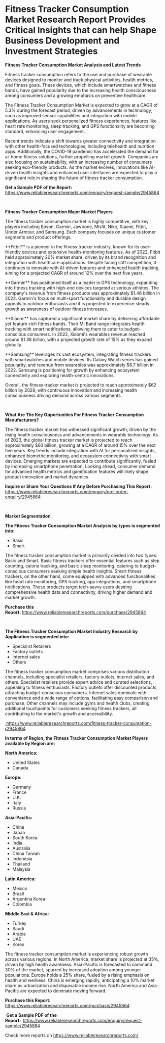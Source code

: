 <p><h1>Fitness Tracker Consumption Market Research Report Provides Critical Insights that can help Shape Business Development and Investment Strategies</h1></p><p><strong>Fitness Tracker Consumption Market Analysis and Latest Trends</strong></p>
<p><p>Fitness tracker consumption refers to the use and purchase of wearable devices designed to monitor and track physical activities, health metrics, and fitness goals. These devices, which include smartwatches and fitness bands, have gained popularity due to the increasing health consciousness among consumers and a growing emphasis on preventive healthcare. </p><p>The Fitness Tracker Consumption Market is expected to grow at a CAGR of 5.3% during the forecast period, driven by advancements in technology, such as improved sensor capabilities and integration with mobile applications. As users seek personalized fitness experiences, features like heart rate monitoring, sleep tracking, and GPS functionality are becoming standard, enhancing user engagement. </p><p>Recent trends indicate a shift towards greater connectivity and integration with other health-focused technologies, including telehealth and nutrition apps. Additionally, the COVID-19 pandemic has accelerated the demand for at-home fitness solutions, further propelling market growth. Companies are also focusing on sustainability, with an increasing number of consumers seeking eco-friendly products. As the market evolves, innovations like AI-driven health insights and enhanced user interfaces are expected to play a significant role in shaping the future of fitness tracker consumption.</p></p>
<p><strong>Get a Sample PDF of the Report:&nbsp;</strong> <a href="https://www.reliableresearchreports.com/enquiry/request-sample/2945864?utm_campaign=3054&utm_medium=2&utm_source=Github&utm_content=ia&utm_term=11032025&utm_id=fitness-tracker-consumption">https://www.reliableresearchreports.com/enquiry/request-sample/2945864</a></p>
<p>&nbsp;</p>
<p><strong>Fitness Tracker Consumption Major Market Players</strong></p>
<p><p>The fitness tracker consumption market is highly competitive, with key players including Epson, Garmin, Jawbone, Misfit, Nike, Xiaomi, Fitbit, Under Armour, and Samsung. Each company focuses on unique customer segments and product offerings.</p><p>**Fitbit** is a pioneer in the fitness tracker industry, known for its user-friendly devices and extensive health-monitoring features. As of 2022, Fitbit held approximately 20% market share, driven by its brand recognition and integration with healthcare applications. Despite facing stiff competition, it continues to innovate with AI-driven features and enhanced health tracking, aiming for a projected CAGR of around 12% over the next five years.</p><p>**Garmin** has positioned itself as a leader in GPS technology, expanding into fitness tracking with high-end devices targeted at serious athletes. The company's revenue from fitness products was approximately $1.46 billion in 2022. Garmin's focus on multi-sport functionality and durable design appeals to outdoor enthusiasts and it is projected to experience steady growth as awareness of outdoor fitness increases.</p><p>**Xiaomi** has captured a significant market share by delivering affordable yet feature-rich fitness bands. Their Mi Band range integrates health tracking with smart notifications, allowing them to cater to budget-conscious consumers. In 2022, Xiaomi's wearables revenue reached around $1.38 billion, with a projected growth rate of 15% as they expand globally.</p><p>**Samsung** leverages its vast ecosystem, integrating fitness trackers with smartwatches and mobile devices. Its Galaxy Watch series has gained popularity, and revenue from wearables was approximately $6.7 billion in 2022. Samsung is positioning for growth by enhancing ecosystem connectivity and exploring health-centric innovations.</p><p>Overall, the fitness tracker market is projected to reach approximately $62 billion by 2028, with continuous innovation and increasing health consciousness driving demand across various segments.</p></p>
<p>&nbsp;</p>
<p><strong>What Are The Key Opportunities For Fitness Tracker Consumption Manufacturers?</strong></p>
<p><p>The fitness tracker market has witnessed significant growth, driven by the rising health consciousness and advancements in wearable technology. As of 2023, the global fitness tracker market is projected to reach approximately $60 billion, growing at a CAGR of around 15% over the next five years. Key trends include integration with AI for personalized insights, enhanced biometric monitoring, and ecosystem connectivity with smart devices. Emerging markets are expected to contribute significantly, fueled by increasing smartphone penetration. Looking ahead, consumer demand for advanced health metrics and gamification features will likely shape product innovation and market dynamics.</p></p>
<p><strong>Inquire or Share Your Questions If Any Before Purchasing This Report:</strong> <a href="https://www.reliableresearchreports.com/enquiry/pre-order-enquiry/2945864?utm_campaign=3054&utm_medium=2&utm_source=Github&utm_content=ia&utm_term=11032025&utm_id=fitness-tracker-consumption">https://www.reliableresearchreports.com/enquiry/pre-order-enquiry/2945864</a></p>
<p>&nbsp;</p>
<p><strong>Market Segmentation</strong></p>
<p><strong>The Fitness Tracker Consumption Market Analysis by types is segmented into:</strong></p>
<p><ul><li>Basic</li><li>Smart</li></ul></p>
<p><p>The fitness tracker consumption market is primarily divided into two types: Basic and Smart. Basic fitness trackers offer essential features such as step counting, calorie tracking, and basic sleep monitoring, catering to budget-conscious consumers seeking simple health insights. Smart fitness trackers, on the other hand, come equipped with advanced functionalities like heart rate monitoring, GPS tracking, app integrations, and smartphone notifications. These products target tech-savvy users desiring comprehensive health data and connectivity, driving higher demand and market growth.</p></p>
<p><strong>Purchase this Report:&nbsp;</strong><a href="https://www.reliableresearchreports.com/purchase/2945864?utm_campaign=3054&utm_medium=2&utm_source=Github&utm_content=ia&utm_term=11032025&utm_id=fitness-tracker-consumption">https://www.reliableresearchreports.com/purchase/2945864</a></p>
<p>&nbsp;</p>
<p><strong>The Fitness Tracker Consumption Market Industry Research by Application is segmented into:</strong></p>
<p><ul><li>Specialist Retailers</li><li>Factory outlets</li><li>Internet sales</li><li>Others</li></ul></p>
<p><p>The fitness tracker consumption market comprises various distribution channels, including specialist retailers, factory outlets, internet sales, and others. Specialist retailers provide expert advice and curated selections, appealing to fitness enthusiasts. Factory outlets offer discounted products, attracting budget-conscious consumers. Internet sales dominate with convenience and a wide range of options, facilitating easy comparison and purchase. Other channels may include gyms and health clubs, creating additional touchpoints for customers seeking fitness trackers, all contributing to the market's growth and accessibility.</p></p>
<p><a href="https://www.reliableresearchreports.com/fitness-tracker-consumption-r2945864?utm_campaign=3054&utm_medium=2&utm_source=Github&utm_content=ia&utm_term=11032025&utm_id=fitness-tracker-consumption">&nbsp;https://www.reliableresearchreports.com/fitness-tracker-consumption-r2945864</a></p>
<p><strong>In terms of Region, the Fitness Tracker Consumption Market Players available by Region are:</strong></p>
<p>
    <p> <strong> North America: </strong>
        <ul>
            <li>United States</li>
            <li>Canada</li>
        </ul>
        </p> 
    <p> <strong> Europe: </strong>
        <ul>
            <li>Germany</li>
            <li>France</li>
            <li>U.K.</li>
            <li>Italy</li>
            <li>Russia</li>
        </ul>
        </p> 
    <p> <strong> Asia-Pacific: </strong>
        <ul>
            <li>China</li>
            <li>Japan</li>
            <li>South Korea</li>
            <li>India</li>
            <li>Australia</li>
            <li>China Taiwan</li>
            <li>Indonesia</li>
            <li>Thailand</li>
            <li>Malaysia</li>
        </ul>
        </p> 
    <p> <strong> Latin America: </strong>
        <ul>
            <li>Mexico</li>
            <li>Brazil</li>
            <li>Argentina Korea</li>
            <li>Colombia</li>
        </ul>
        </p> 
    <p> <strong> Middle East & Africa: </strong>
        <ul>
            <li>Turkey</li>
            <li>Saudi</li>
            <li>Arabia</li>
            <li>UAE</li>
            <li>Korea</li>
        </ul>
    </p>
    </p>
<p><p>The fitness tracker consumption market is experiencing robust growth across various regions. In North America, market share is projected at 35%, driven by high health awareness. Asia-Pacific is forecasted to command 30% of the market, spurred by increased adoption among younger populations. Europe holds a 25% share, fueled by a rising emphasis on health and wellness. China is emerging rapidly, anticipating a 10% market share as urbanization and disposable income rise. North America and Asia-Pacific are expected to dominate moving forward.</p></p>
<p><strong>Purchase this Report: </strong><a href="https://www.reliableresearchreports.com/purchase/2945864?utm_campaign=3054&utm_medium=2&utm_source=Github&utm_content=ia&utm_term=11032025&utm_id=fitness-tracker-consumption">https://www.reliableresearchreports.com/purchase/2945864</a></p>
<p>&nbsp;<strong>Get a Sample PDF of the Report:&nbsp;&nbsp;</strong><a href="https://www.reliableresearchreports.com/enquiry/request-sample/2945864?utm_campaign=3054&utm_medium=2&utm_source=Github&utm_content=ia&utm_term=11032025&utm_id=fitness-tracker-consumption">https://www.reliableresearchreports.com/enquiry/request-sample/2945864</a></p>
<p><strong></strong></p>
<p>Check more reports on <a href="https://www.reliableresearchreports.com/?utm_campaign=3054&utm_medium=2&utm_source=Github&utm_content=ia&utm_term=11032025&utm_id=fitness-tracker-consumption">https://www.reliableresearchreports.com/</a></p>